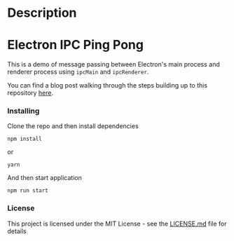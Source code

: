 # Description


# Electron IPC Ping Pong

This is a demo of message passing between Electron's main process and renderer process using `ipcMain` and `ipcRenderer`.

You can find a blog post walking through the steps building up to this repository [here](http://nickolinger.com/blog).


### Installing

Clone the repo and then install dependencies


```
npm install
```

or 

```
yarn
```


And then start application

```
npm run start
```


### License

This project is licensed under the MIT License - see the [LICENSE.md](LICENSE.md) file for details
